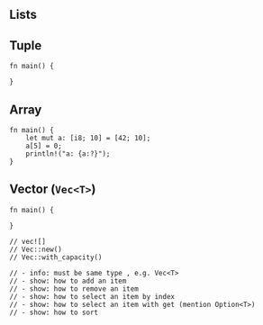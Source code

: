 <section class="slide">

# Lists

</section>

<section class="slide">
</section>


<section class="slide">

## Tuple

```rust,editable
fn main() {

}
```

</section>

<section class="slide">

## Array

```rust,editable
fn main() {
    let mut a: [i8; 10] = [42; 10];
    a[5] = 0;
    println!("a: {a:?}");
}
```

</section>


<section class="slide">

## Vector (`Vec<T>`)


```rust,editable
fn main() {

}

// vec![]
// Vec::new()
// Vec::with_capacity()

// - info: must be same type , e.g. Vec<T>
// - show: how to add an item
// - show: how to remove an item
// - show: how to select an item by index
// - show: how to select an item with get (mention Option<T>)
// - show: how to sort
```

</section>

